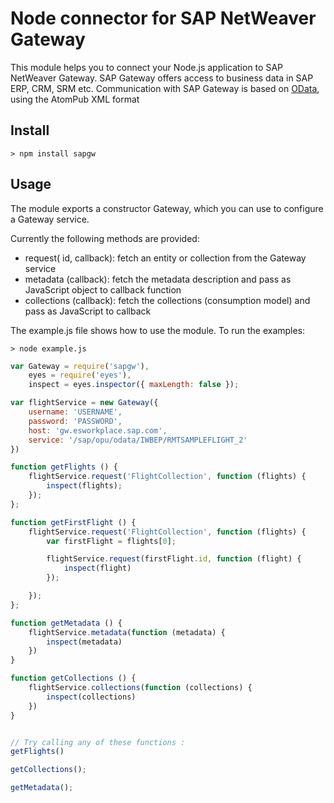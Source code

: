 # Node connector for SAP NetWeaver Gateway
This module helps you to connect your Node.js application to SAP NetWeaver Gateway.
SAP Gateway offers access to business data in SAP ERP, CRM, SRM etc. Communication with SAP Gateway is 
based on [OData](http://odata.org), using the AtomPub XML format 

## Install

    > npm install sapgw

## Usage

The module exports a constructor Gateway, which you can use to configure a Gateway service.

Currently the following methods are provided:

* request( id, callback): fetch an entity or collection from the Gateway service
* metadata (callback): fetch the metadata description and pass as JavaScript object to callback function 
* collections (callback): fetch the collections (consumption model) and pass as JavaScript to callback

The example.js file shows how to use the module. To run the examples:

    > node example.js

```javascript
var Gateway = require('sapgw'),
    eyes = require('eyes'),
    inspect = eyes.inspector({ maxLength: false });

var flightService = new Gateway({
    username: 'USERNAME',
    password: 'PASSWORD',
    host: 'gw.esworkplace.sap.com',
    service: '/sap/opu/odata/IWBEP/RMTSAMPLEFLIGHT_2'
})

function getFlights () {
    flightService.request('FlightCollection', function (flights) {
        inspect(flights);
    });
};

function getFirstFlight () {
    flightService.request('FlightCollection', function (flights) {
        var firstFlight = flights[0];

        flightService.request(firstFlight.id, function (flight) {
            inspect(flight)
        });

    });
};

function getMetadata () {
    flightService.metadata(function (metadata) {
        inspect(metadata)
    })
}

function getCollections () {
    flightService.collections(function (collections) {
        inspect(collections)
    })
}


// Try calling any of these functions :
getFlights()

getCollections();

getMetadata();

```



